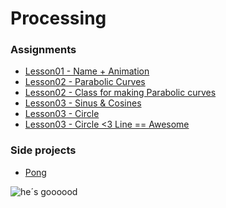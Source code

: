 <h1> Processing </h1>

<h3> Assignments </h3>

<ul>
  <li><a href="https://github.com/oscaroders/Processing/blob/master/Lesson01/Lesson01.pde">Lesson01 - Name + Animation</a></li>
  <li><a href="https://github.com/oscaroders/Processing/tree/master/Lesson02/ParabolicCurves">Lesson02 - Parabolic Curves</a></li>
  <li><a href="https://github.com/oscaroders/Processing/blob/master/Lesson02/ParabolicCurvesClass/ParabolicCurvesClass.pde">Lesson02 - Class for making Parabolic curves</a></li>  
  <li><a href="https://github.com/oscaroders/Processing/blob/master/Lesson03/sincos/sincos.pde">Lesson03 - Sinus & Cosines</a></li>
  <li><a href="https://github.com/oscaroders/Processing/blob/master/Lesson03/circle/circle.pde">Lesson03 - Circle</a></li>
  <li><a href="https://github.com/oscaroders/Processing/blob/master/Lesson03/trigincolor/trigincolor.pde">Lesson03 - Circle <3 Line == Awesome</a></li>
</ul>

<h3> Side projects </h3>

<ul>
  <li><a href="https://github.com/oscaroders/Processing/blob/master/SideProjects/Pong/Pong.pde">Pong</a></li>
</ul>

<img src="https://www.google.se/url?sa=i&rct=j&q=&esrc=s&source=images&cd=&cad=rja&uact=8&ved=2ahUKEwjf8dCi3bjdAhWvposKHT_YBFIQjRx6BAgBEAU&url=https%3A%2F%2Fwww.reddit.com%2Fr%2Freactiongifs%2Fcomments%2F168xj8%2Fwhen_someones_comment_sets_me_up_perfectly_for_a%2F&psig=AOvVaw3-gdhecLEOnDYn_u3Qz68k&ust=1536953803626628" alt="he´s goooood">
